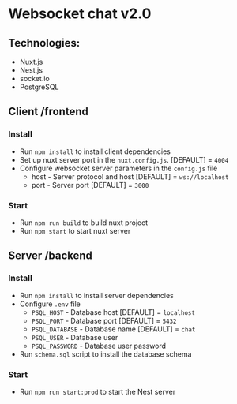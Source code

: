 # Websocket chat v2.0

## Technologies:
* Nuxt.js
* Nest.js
* socket.io
* PostgreSQL

## Client /frontend
### Install
* Run `npm install` to install client dependencies
* Set up nuxt server port in the `nuxt.config.js`. [DEFAULT] = `4004`
* Configure websocket server parameters in the `config.js` file
  * host - Server protocol and host [DEFAULT] = `ws://localhost`
  * port - Server port [DEFAULT] = `3000`

### Start
* Run `npm run build` to build nuxt project
* Run `npm start` to start nuxt server

## Server /backend
### Install
* Run `npm install` to install server dependencies
* Configure `.env` file
  * `PSQL_HOST` - Database host [DEFAULT] = `localhost`
  * `PSQL_PORT` - Database port [DEFAULT] = `5432`
  * `PSQL_DATABASE` - Database name [DEFAULT] = `chat`
  * `PSQL_USER` - Database user
  * `PSQL_PASSWORD` - Database user password
* Run `schema.sql` script to install the database schema

### Start
* Run `npm run start:prod` to start the Nest server
